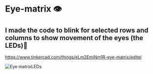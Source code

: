 # Eye-matrix 👁️
## I made the code to blink for selected rows and columns to show movement of the eyes (the LEDs)👏
https://www.tinkercad.com/things/eLm2EmjNm1R-eye-matrix/editel

![Eye matrixLEDs](https://github.com/eng1e/Eye-matrix/assets/138841433/c9a99611-69f8-4254-b913-515e652a63a1)
